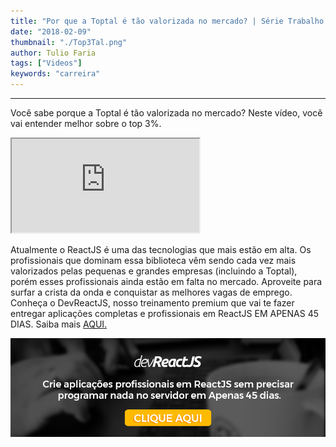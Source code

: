 ```yaml
---
title: "Por que a Toptal é tão valorizada no mercado? | Série Trabalho Remoto"
date: "2018-02-09"
thumbnail: "./Top3Tal.png"
author: Tulio Faria
tags: ["Videos"]
keywords: "carreira"
---
```


---
Você sabe porque a Toptal é tão valorizada no mercado? Neste vídeo, você vai entender melhor sobre o top 3%. 

<div class="embed-responsive embed-responsive-16by9 mb-4">
  <iframe class="embed-responsive-item" src="https://www.youtube.com/embed/F521oI7g83k" allowfullscreen></iframe>
</div>

Atualmente o ReactJS é uma das tecnologias que mais estão em alta. Os profissionais que dominam essa biblioteca vêm sendo cada vez mais valorizados pelas pequenas e grandes empresas (incluindo a Toptal), porém esses profissionais ainda estão em falta no mercado. Aproveite para surfar a crista da onda e conquistar as melhores vagas de emprego. Conheça o DevReactJS, nosso treinamento premium que vai te fazer entregar aplicações completas e profissionais em ReactJS EM APENAS 45 DIAS. Saiba mais [AQUI.](https://www.devpleno.com/devreactjs/) 

[![Curso](./CursoReact.png)](https://www.devpleno.com/devreactjs/)